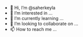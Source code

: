 - 👋 Hi, I’m @saherkeyla
- 👀 I’m interested in ...
- 🌱 I’m currently learning ...
- 💞️ I’m looking to collaborate on ...
- 📫 How to reach me ...

<!---
saherkeyla/saherkeyla is a ✨ special ✨ repository because its `README.md` (this file) appears on your GitHub profile.
You can click the Preview link to take a look at your changes.
--->
